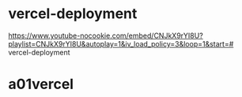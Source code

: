 # vercel-deployment
https://www.youtube-nocookie.com/embed/CNJkX9rYI8U?playlist=CNJkX9rYI8U&autoplay=1&iv_load_policy=3&loop=1&start=# vercel-deployment
# a01vercel
